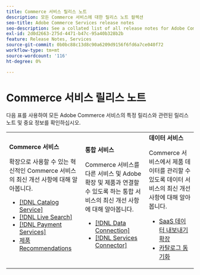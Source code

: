 ```yaml
---
title: Commerce 서비스 릴리스 노트
description: 모든 Commerce 서비스에 대한 릴리스 노트 컬렉션
seo-title: Adobe Commerce Services release notes
seo-description: See a collated list of all release notes for Adobe Commerce Services and related data and integration services.
exl-id: 2d0d2663-275d-4471-b47c-95a40b328b2b
feature: Release Notes, Services
source-git-commit: 0b0bc88c13d8c90a6209d9156f6fd6a7ce040f72
workflow-type: tm+mt
source-wordcount: '116'
ht-degree: 0%

---
```


# Commerce 서비스 릴리스 노트

다음 표를 사용하여 모든 Adobe Commerce 서비스의 특정 릴리스와 관련된 릴리스 노트 및 중요 정보를 확인하십시오.

<table>
  <tbody>
    <tr>
      <td><strong>Commerce 서비스</strong>
        <p>확장으로 사용할 수 있는 혁신적인 Commerce 서비스의 최신 개선 사항에 대해 알아봅니다.</p>
          <ul>
            <li><a href="https://experienceleague.adobe.com/docs/commerce-merchant-services/catalog-service/release-notes.html">[!DNL Catalog Service]</a></li>
            <li><a href="https://experienceleague.adobe.com/docs/commerce-merchant-services/live-search/release-notes.html">[!DNL Live Search]</a></li>
            <li><a href="https://experienceleague.adobe.com/docs/commerce-merchant-services/payment-services/release-notes.html">[!DNL Payment Services]</a></li>
            <li><a href="https://experienceleague.adobe.com/docs/commerce-merchant-services/product-recommendations/release-notes.html">제품 Recommendations</a></li>
          </ul>
        </td>
      <td><strong>통합 서비스</strong>
        <p>Commerce 서비스를 다른 서비스 및 Adobe 확장 및 제품과 연결할 수 있도록 하는 통합 서비스의 최신 개선 사항에 대해 알아봅니다.</p>
          <ul>
            <li><a href="https://experienceleague.adobe.com/docs/commerce-merchant-services/data-connection/release-notes.html">[!DNL Data Connection]</a></li>
            <li><a href="https://experienceleague.adobe.com/docs/commerce-merchant-services/user-guides/saas.html">[!DNL Services Connector]</a></li>
          </ul>
      </td>
      <td><strong>데이터 서비스</strong>
        <p>Commerce 서비스에서 제품 데이터를 관리할 수 있도록 데이터 서비스의 최신 개선 사항에 대해 알아봅니다.</p>
          <ul>
           <li><a href="https://experienceleague.adobe.com/docs/commerce-merchant-services/user-guides/data-export/release-notes.html">SaaS 데이터 내보내기 확장</a></li>
            <li><a href="https://experienceleague.adobe.com/docs/commerce-merchant-services/user-guides/data-services/catalog-sync.html">카탈로그 동기화</a></li>
          </ul>
      </td>
    </tr>
  </tbody>
</table>
